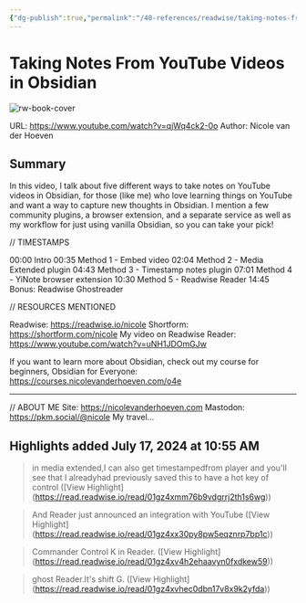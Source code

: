 ```yaml
---
{"dg-publish":true,"permalink":"/40-references/readwise/taking-notes-from-you-tube-videos-in-obsidian/","tags":["rw/articles"]}
---
```


# Taking Notes From YouTube Videos in Obsidian

![rw-book-cover](https://i.ytimg.com/vi/qjWq4ck2-0o/maxresdefault.jpg)
  
URL: https://www.youtube.com/watch?v=qjWq4ck2-0o
Author: Nicole van der Hoeven

## Summary

In this video, I talk about five different ways to take notes on YouTube videos in Obsidian, for those (like me) who love learning things on YouTube and want a way to capture new thoughts in Obsidian. I mention a few community plugins, a browser extension, and a separate service as well as my workflow for just using vanilla Obsidian, so you can take your pick!

// TIMESTAMPS

00:00 Intro
00:35 Method 1 - Embed video
02:04 Method 2 - Media Extended plugin
04:43 Method 3 - Timestamp notes plugin
07:01 Method 4 - YiNote browser extension
10:30 Method 5 - Readwise Reader
14:45 Bonus: Readwise Ghostreader

// RESOURCES MENTIONED

Readwise: https://readwise.io/nicole
Shortform: https://shortform.com/nicole
My video on Readwise Reader: https://www.youtube.com/watch?v=uNH1JDOmGJw

If you want to learn more about Obsidian, check out my course for beginners, Obsidian for Everyone: https://courses.nicolevanderhoeven.com/o4e

---
// ABOUT ME
Site: https://nicolevanderhoeven.com
Mastodon: https://pkm.social/@nicole
My travel...

## Highlights added July 17, 2024 at 10:55 AM
>in media extended,I can also get timestampedfrom player and you'll see that I alreadyhad previously saved this to have a hot key of control ([View Highlight] (https://read.readwise.io/read/01gz4xmm76b9vdgrrj2th1s6wg))


>And Reader just announced an integration with YouTube ([View Highlight] (https://read.readwise.io/read/01gz4xx30py8pw5eqznrp7bp1c))


>Commander Control K in Reader. ([View Highlight] (https://read.readwise.io/read/01gz4xv4h2ehaavyn0fxdkew59))


>ghost Reader.It's shift G. ([View Highlight] (https://read.readwise.io/read/01gz4xvhec0dbn17v8x9k2yfda))


